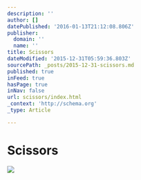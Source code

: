 ```yaml
---
description: ''
author: []
datePublished: '2016-01-13T21:12:08.806Z'
publisher:
  domain: ''
  name: ''
title: Scissors
dateModified: '2015-12-31T05:59:36.803Z'
sourcePath: _posts/2015-12-31-scissors.md
published: true
inFeed: true
hasPage: true
inNav: false
url: scissors/index.html
_context: 'http://schema.org'
_type: Article

---
```

# Scissors
![](https://the-grid-user-content.s3-us-west-2.amazonaws.com/ecfd21d4-b89d-4dcc-ad15-81f486563e0c.png)